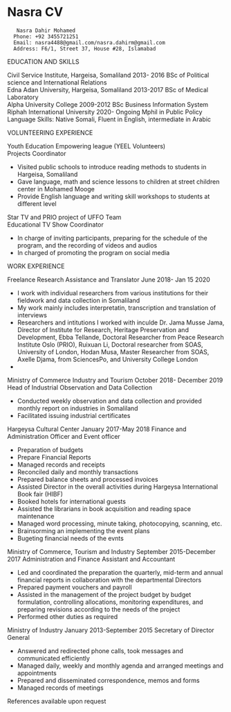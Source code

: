 # Nasra CV
     
       Nasra Dahir Mohamed
      Phone: +92 3455721251	
      Email: nasra4488@gmail.com/nasra.dahirm@gmail.com
      Address: F6/1, Street 37, House #28, Islamabad


EDUCATION AND SKILLS 

Civil Service Institute, Hargeisa, Somaliland					2013- 2016
BSc of Political science and International Relations  
Edna Adan University, Hargeisa, Somaliland					2013-2017
BSc of Medical Laboratory  
Alpha University College								2009-2012
		BSc Business Information System 
               Riphah International University 				                               	2020- Ongoing 
                Mphil in Public Policy 
		Language Skills:  Native Somali, Fluent in English, intermediate in Arabic  
 
VOLUNTEERING EXPERIENCE  
 
Youth Education Empowering league (YEEL Volunteers)  			
Projects Coordinator
-	Visited public schools to introduce reading methods to students in Hargeisa, Somaliland
-	Gave language, math and science lessons to children at street children center in Mohamed Mooge 
-	Provide English language and writing skill workshops to students at different level

Star TV and PRIO project of UFFO Team 					
Educational TV Show Coordinator
-	In charge of inviting participants, preparing for the schedule of the program, and the recording of videos and audios 
-	In charged of promoting the program on social media

WORK EXPERIENCE

 
Freelance Research Assistance and Translator   		         June 2018- Jan 15 2020
-	I work with individual researchers from various institutions for their fieldwork and data collection in Somaliland
-	My work mainly includes interpretatin, transcription and translation of interviews 
-	Researchers and intitutions I worked with inculde Dr. Jama Musse Jama, Director of Institute for Research, Heritage Preservation and Development, Ebba Tellande, Doctoral Researcher from Peace Research Institute Oslo (PRIO), Ruixuan Li, Doctoral researcher from SOAS, University of London, Hodan Musa, Master Researcher from SOAS, Axelle Djama, from SciencesPo, and University College London
-	
 Ministry of Commerce Industry and Tourism   		      October 2018- December 2019
Head of Industrial Observation and Data Collection
-	Conducted weekly observation and data collection and provided monthly report on industries in Somaliland
-	Facilitated issuing industrial certificates 



Hargeysa Cultural Center 						January 2017-May 2018 
Finance and Administration Officer and Event officer 
-	Preparation of budgets
-	Prepare Financial Reports
-	Managed records and receipts
-	Reconciled daily and monthly transactions
-	Prepared balance sheets and processed invoices
-	 Assisted Director in the overall activities during Hargeysa International Book fair (HIBF) 
-	 Booked hotels for international guests
-	 Assisted the librarians in book acquisition and reading space maintenance
-	 Managed word processing, minute taking, photocopying, scanning, etc.
-	Brainsorming an implementing the event plans 
-	Bugeting financial needs of the evnts 


Ministry of Commerce, Tourism and Industry 		 September 2015-December 2017
Administration and Finance Assistant and Accountant 
-	Led and coordinated the preparation the quarterly, mid-term and annual financial reports in collaboration with the departmental Directors
-	Prepared payment vouchers and payroll 
-	Assisted in the management of the project budget by budget formulation, controlling allocations, monitoring expenditures, and preparing revisions according to the needs of the project
-	Performed other duties as required 

 Ministry of Industry						           January 2013-September 2015
 Secretary of Director General 
-	Answered and redirected phone calls, took messages and communicated efficiently
-	Managed daily, weekly and monthly agenda and arranged meetings and appointments
-	Prepared and disseminated correspondence, memos and forms
-	Managed records of meetings

References available upon request 
